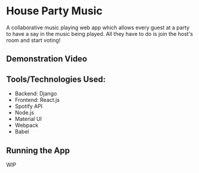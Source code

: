 # House Party Music
A collaborative music playing web app which allows every guest at a party to have a say in the music being played. All they have to do is join the host's room and start voting!

## Demonstration Video

## Tools/Technologies Used:
- Backend: Django
- Frontend: React.js
- Spotify API
- Node.js
- Material UI
- Webpack
- Babel

## Running the App
WIP